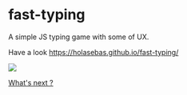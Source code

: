 # fast-typing
A simple JS typing game with some of UX.

Have a look
https://holasebas.github.io/fast-typing/

![](https://holasebas.github.io/fast-typing/img/how.png)

[What's next ? ](https://twitter.com/cbastian0)
